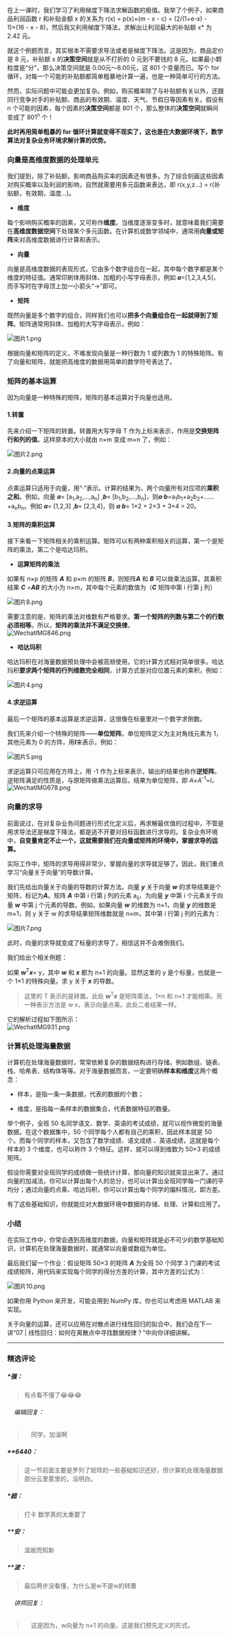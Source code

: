 <p data-nodeid="27937" class="">在上一课时，我们学习了利用梯度下降法求解函数的极值。我举了个例子，如果商品利润函数 r 和补贴金额 x 的关系为 r(x) = p(x)×(m - x - c) = (2/(1+e-x) - 1)×(16 - x - 8)，然后我又利用梯度下降法，求解出让利润最大的补贴额 x* 为 2.42 元。</p>
<p data-nodeid="27938">就这个例题而言，其实根本不需要求导法或者是梯度下降法。这是因为，商品定价是 8 元，补贴额 x 的<strong data-nodeid="28015">决策空间</strong>就是从不打折的 0 元到不要钱的 8 元。如果最小颗粒度是“分”，那么决策空间就是 0.00元～8.00元，这 801 个变量而已。写个 for 循环，对每一个可能的补贴额都简单粗暴地计算一遍，也是一种简单可行的方法。</p>
<p data-nodeid="27939">然而，实际问题中可能会更加复杂。例如，购买概率除了与补贴额有关以外，还跟同行竞争对手的补贴额、商品的有效期、温度、天气、节假日等因素有关。假设有 n 个可能的因素，每个因素的<strong data-nodeid="28029">决策空间</strong>都是 801 个，那么整体的<strong data-nodeid="28030">决策空间</strong>就瞬间变成了 801<sup>n</sup> 个！</p>
<p data-nodeid="27940"><strong data-nodeid="28034">此时再用简单粗暴的 for 循环计算就变得不现实了，这也是在大数据环境下，数学算法对复杂业务环境求解计算的优势。</strong></p>
<h3 data-nodeid="27941">向量是高维度数据的处理单元</h3>
<p data-nodeid="27942">我们提到，除了补贴额，影响商品购买率的因素还有很多。为了综合刻画这些因素对购买概率以及利润的影响，自然就需要用多元函数来表达，即 r(x,y,z...) = r(补贴额，有效期，温度...)。</p>
<ul data-nodeid="27943">
<li data-nodeid="27944">
<p data-nodeid="27945"><strong data-nodeid="28040">维度</strong></p>
</li>
</ul>
<p data-nodeid="27946">每个影响购买概率的因素，又可称作<strong data-nodeid="28054">维度</strong>。当维度逐渐变多时，就意味着我们需要在<strong data-nodeid="28055">高维度数据空间</strong>下处理某个多元函数。在计算机或数学领域中，通常用<strong data-nodeid="28056">向量或矩阵</strong>来对高维度数据进行计算和表示。</p>
<ul data-nodeid="27947">
<li data-nodeid="27948">
<p data-nodeid="27949"><strong data-nodeid="28060">向量</strong></p>
</li>
</ul>
<p data-nodeid="27950">向量是高维度数据的表现形式，它由多个数字组合在一起，其中每个数字都是某个维度的特征值。通常印刷体用斜体、加粗的小写字母表示，例如 <i><strong data-nodeid="28072">a</strong></i>=[1,2,3,4,5]，而手写时在字母顶上加一小箭头“→”即可。</p>
<ul data-nodeid="27951">
<li data-nodeid="27952">
<p data-nodeid="27953"><strong data-nodeid="28076">矩阵</strong></p>
</li>
</ul>
<p data-nodeid="27954">既然向量是多个数字的组合，同样我们也可以<strong data-nodeid="28082">把多个向量组合在一起就得到了矩阵</strong>。矩阵通常用斜体、加粗的大写字母表示，例如：</p>
<p data-nodeid="27955"><img src="https://s0.lgstatic.com/i/image/M00/6C/06/Ciqc1F-qW2KAVC2eAAAqW3NSwxg911.png" alt="图片1.png" data-nodeid="28085"></p>
<p data-nodeid="27956">根据向量和矩阵的定义，不难发现向量是一种行数为 1 或列数为 1 的特殊矩阵。有了向量和矩阵，就能把高维度的数据用简单的数学符号表达了。</p>
<h3 data-nodeid="27957">矩阵的基本运算</h3>
<p data-nodeid="27958">因为向量是一种特殊的矩阵，矩阵的基本运算对于向量也适用。</p>
<h4 data-nodeid="27959">1.转置</h4>
<p data-nodeid="27960">先来介绍一下矩阵的转置。转置用大写字母 T 作为上标来表示，作用是<strong data-nodeid="28095">交换矩阵行和列的值</strong>。这样原本的大小就由 n×m 变成 m×n 了，例如：</p>
<p data-nodeid="27961"><img src="https://s0.lgstatic.com/i/image/M00/6C/11/CgqCHl-qW22ATIEBAABmF6xQrH8325.png" alt="图片2.png" data-nodeid="28098"></p>
<h4 data-nodeid="27962">2.向量的点乘运算</h4>
<p data-nodeid="27963">点乘运算只适用于向量，用“·”表示。计算的结果为，两个向量所有对应项的<strong data-nodeid="28215">乘积之和</strong>。例如，向量 <i><strong data-nodeid="28216">a</strong></i>= [a<sub>1</sub>,a<sub>2</sub>,...,a<sub>n</sub>] ,<i><strong data-nodeid="28217">b</strong></i>= [b<sub>1</sub>,b<sub>2</sub>,...,b<sub>n</sub>]，则<i><strong data-nodeid="28218">a</strong></i>·<i><strong data-nodeid="28219">b</strong></i>=a<sub>1</sub>b<sub>1</sub>+a<sub>2</sub>b<sub>2</sub>+……+a<sub>n</sub>b<sub>n</sub>。例如 <i><strong data-nodeid="28220">a</strong></i>= [1,2,3] ,<i><strong data-nodeid="28221">b</strong></i>= [2,3,4]，则 <i><strong data-nodeid="28222">a</strong></i>·<i><strong data-nodeid="28223">b</strong></i>= 1×2 + 2×3 + 3×4 = 20。</p>
<h4 data-nodeid="27964">3.矩阵的乘积运算</h4>
<p data-nodeid="27965">接下来看一下矩阵相关的乘积运算。矩阵可以有两种乘积相关的运算，第一个是矩阵的乘法，第二个是哈达玛积。</p>
<ul data-nodeid="27966">
<li data-nodeid="27967">
<p data-nodeid="27968"><strong data-nodeid="28229">运算矩阵的乘法</strong></p>
</li>
</ul>
<p data-nodeid="27969">如果有 n×p 的矩阵 <i><strong data-nodeid="28273">A</strong></i> 和 p×m 的矩阵 <i><strong data-nodeid="28274">B</strong></i>，则矩阵<i><strong data-nodeid="28275">A</strong></i> 和 <i><strong data-nodeid="28276">B</strong></i> 可以做乘法运算。其乘积结果 <i><strong data-nodeid="28277">C</strong></i> =<i><strong data-nodeid="28278">AB</strong></i> 的大小为 n×m，其中每个元素的数值为（<i><strong data-nodeid="28279">C</strong></i> 矩阵中第 i 行第 j 列）</p>
<p data-nodeid="27970"><img src="https://s0.lgstatic.com/i/image/M00/6C/06/Ciqc1F-qW36AaufQAACCC2N6w4Y661.png" alt="图片8.png" data-nodeid="28282"></p>
<p data-nodeid="27971">需要注意的是，矩阵的乘法对维数有严格要求。<strong data-nodeid="28296">第一个矩阵的列数与第二个的行数必须相等</strong>。所以，<strong data-nodeid="28297">矩阵的乘法并不满足交换律</strong>。<br>
<img src="https://s0.lgstatic.com/i/image/M00/6E/A4/CgqCHl-zPpaAdglhAACpwikeCDc307.png" alt="WechatIMG846.png" data-nodeid="28295"></p>
<ul data-nodeid="27972">
<li data-nodeid="27973">
<p data-nodeid="27974"><strong data-nodeid="28301">哈达玛积</strong></p>
</li>
</ul>
<p data-nodeid="27975">哈达玛积在对海量数据预处理中会被高频使用，它的计算方式相对简单很多。哈达玛积<strong data-nodeid="28307">要求两个矩阵的行列维数完全相同</strong>，计算方式是对应位置元素的乘积，例如：</p>
<p data-nodeid="27976"><img src="https://s0.lgstatic.com/i/image/M00/6C/11/CgqCHl-qW5CASFf5AAB7d4ZJSIo496.png" alt="图片4.png" data-nodeid="28310"></p>
<h4 data-nodeid="27977">4.求逆运算</h4>
<p data-nodeid="27978">最后一个矩阵的基本运算是求逆运算，这很像在标量里对一个数字求倒数。</p>
<p data-nodeid="27979">我们先来介绍一个特殊的矩阵——<strong data-nodeid="28324">单位矩阵</strong>。单位矩阵定义为主对角线元素为 1，其他元素为 0 的方阵，用<i><strong data-nodeid="28325">I</strong></i>来表示，例如：</p>
<p data-nodeid="27980"><img src="https://s0.lgstatic.com/i/image/M00/6C/06/Ciqc1F-qW5uAYSTVAAAmUORxc6w260.png" alt="图片5.png" data-nodeid="28328"></p>
<p data-nodeid="27981">求逆运算只可应用在方阵上，用 -1 作为上标来表示，输出的结果也称作<strong data-nodeid="28352">逆矩阵</strong>。逆矩阵满足的性质是，与原矩阵做乘法运算后，结果为单位矩阵，即 <em data-nodeid="28353">A</em>×<em data-nodeid="28354">A</em><sup>-1</sup>=<em data-nodeid="28355">I。</em><br>
<img src="https://s0.lgstatic.com/i/image/M00/6D/04/Ciqc1F-snJuADWmWAACZ999lC2A440.png" alt="WechatIMG678.png" data-nodeid="28351"></p>
<h3 data-nodeid="27982">向量的求导</h3>
<p data-nodeid="27983">前面说过，在对复杂业务问题进行形式化定义后，再求解最优值的过程中，不管是用求导法还是梯度下降法，都是逃不开要对目标函数进行求导的。复杂业务环境中，<strong data-nodeid="28361">自变量肯定不止一个，这就需要我们在向量或矩阵的环境中，掌握求导的运算。</strong></p>
<p data-nodeid="27984">实际工作中，矩阵的求导用得非常少，掌握向量的求导就足够了。因此，我们重点学习“向量关于向量”的导数计算。</p>
<p data-nodeid="27985">我们先给出向量关于向量的导数的计算方法。向量 <i><strong data-nodeid="28416">y</strong></i> 关于向量 <i><strong data-nodeid="28417">w</strong></i> 的求导结果是个矩阵，标记为<i><strong data-nodeid="28418">A</strong></i>。矩阵 <i><strong data-nodeid="28419">A</strong></i> 中第 i 行第 j 列的元素 a<sub>ij</sub>，为向量 <i><strong data-nodeid="28420">y</strong></i> 中第 i 个元素关于向量 <i><strong data-nodeid="28421">w</strong></i> 中第 j 个元素的导数。例如，如果向量 <i><strong data-nodeid="28422">w</strong></i> 的维数为 n×1，向量 <i><strong data-nodeid="28423">y</strong></i> 的维数是 m×1，则 y 关于 w 的求导结果矩阵维数就是 n×m，其中第 i 行第 j 列的元素为：</p>
<p data-nodeid="27986"><img src="https://s0.lgstatic.com/i/image/M00/6C/06/Ciqc1F-qW6-AUmfJAAA_3qflnHM248.png" alt="图片7.png" data-nodeid="28426"></p>
<p data-nodeid="27987">此时，向量的求导就变成了标量的求导了，相信这并不会难倒我们。</p>
<p data-nodeid="27988">我们给出个相关例题：</p>
<p data-nodeid="30277" class="">如果 <i><strong data-nodeid="30313">w</strong></i><sup>T</sup><i><strong data-nodeid="30314">x</strong></i>= y，其中 <i><strong data-nodeid="30315">w</strong></i> 和 <i><strong data-nodeid="30316">x</strong></i> 都为 n×1 的向量。显然这里的 y 是个标量，也就是一个 1×1 的特殊向量。求 y 关于 <i><strong data-nodeid="30317">x</strong></i> 的导数。</p>
<blockquote data-nodeid="55762">
<p data-nodeid="55763" class="te-preview-highlight">这里的 T 表示的是转置。此处 <i><strong data-nodeid="55779">w</strong></i><sup>T</sup><i><strong data-nodeid="55780">x</strong></i> 是矩阵乘法，1×n 和 n×1 才能相乘。另一种表示方法是 w·x，表示向量点乘。此处二者结果一样。</p>
</blockquote>

























<p data-nodeid="27990">它的解析过程如下图所示：<br>
<img src="https://s0.lgstatic.com/i/image/M00/70/84/CgqCHl-7MuuANagGAAD83Oq_rRE087.png" alt="WechatIMG931.png" data-nodeid="28471"></p>
<h3 data-nodeid="27991">计算机处理海量数据</h3>
<p data-nodeid="27992">计算机在处理海量数据时，常常依赖复杂的数据结构进行存储。例如数组、链表、栈、哈希表、结构体等等。对于海量数据而言，一定要明确<strong data-nodeid="28478">样本和维度</strong>这两个概念：</p>
<ul data-nodeid="27993">
<li data-nodeid="27994">
<p data-nodeid="27995">样本，是指一条一条数据，代表的数据的个数；</p>
</li>
<li data-nodeid="27996">
<p data-nodeid="27997">维度，是指每一条样本的数据集合，代表数据特征的数量。</p>
</li>
</ul>
<p data-nodeid="27998">举个例子，全班 50 名同学语文、数学、英语的考试成绩，就可以视作微型的海量数据。在这个数据集中，50 个同学每个人都有自己的乘积，因此样本就是 50 个。而每个同学的样本，又包含了数学成绩、语文成绩 、英语成绩，这就是每个样本的 3 个维度，也可以称作 3 个特征。这样，就可以得到维数为 50×3 的成绩矩阵。</p>
<p data-nodeid="27999">假设你需要对全班同学的成绩做一些统计计算，那向量的知识就突显出来了。通过向量的加减法，你可以计算出每个人的总分，也可以计算出全班同学每一门课的平均分；通过向量的点乘、哈达玛积，你可以计算出每个同学的偏科情况，即方差。</p>
<p data-nodeid="28000">有了这些基础知识，你就能应对大数据环境中数据的存储、处理、计算和应用了。</p>
<h3 data-nodeid="28001">小结</h3>
<p data-nodeid="28002">在实际工作中，你常会遇到高维度的数据，向量和矩阵就是必不可少的数学基础知识，计算机在处理海量数据时，就通常以向量或数组为单位。</p>
<p data-nodeid="28003">最后我们留一个作业：假设矩阵 50×3 的矩阵 <i><strong data-nodeid="28493">A</strong></i> 为全班 50 个同学 3 门课的考试成绩矩阵，用代码来实现每个同学的得分方差的计算，其中方差的公式为：</p>
<p data-nodeid="28004"><img src="https://s0.lgstatic.com/i/image/M00/6C/07/Ciqc1F-qW8GAWfqFAABETcKbFZI117.png" alt="图片10.png" data-nodeid="28496"></p>
<p data-nodeid="28005">如果你用 Python 来开发，可能会用到 NumPy 库，你也可以考虑用 MATLAB 来实现。</p>
<p data-nodeid="28006" class="">关于向量的运算，还可以应用在对散点进行线性回归的拟合中，我们会在下一讲“07 | 线性回归：如何在离散点中寻找数据规律？”中向你详细讲解。</p>

---

### 精选评论

##### *强：
> 有点看不懂了😂😂😂

 ###### &nbsp;&nbsp;&nbsp; 编辑回复：
> &nbsp;&nbsp;&nbsp; 同学，加油啊

##### **6440：
> 这一节前面主要是罗列了矩阵的一些基础知识还好，但计算机处理海量数据部分云里雾里的，没明白。

##### *超：
> 打卡 数学真的太重要了

##### **安：
> 温故而知新

##### **波：
> 最后两步没看懂，为什么是w不是w的转置

 ###### &nbsp;&nbsp;&nbsp; 讲师回复：
> &nbsp;&nbsp;&nbsp; 这是因为，w向量为 n×1 的向量。这是我们预先定义的形式。

